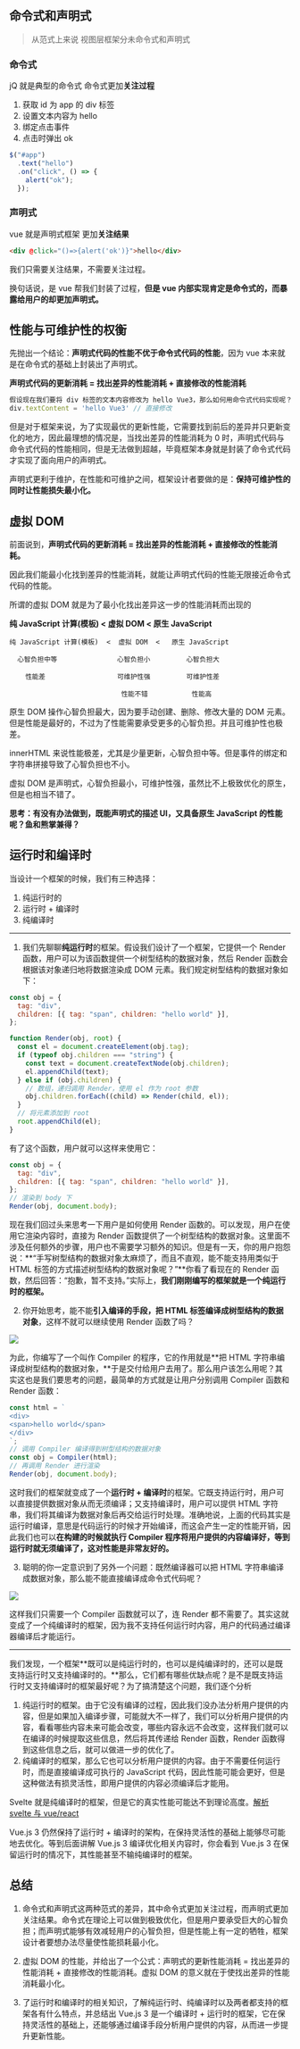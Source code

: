 ## 命令式和声明式

> 从范式上来说 视图层框架分未命令式和声明式

### 命令式

jQ 就是典型的命令式 命令式更加**关注过程**

1. 获取 id 为 app 的 div 标签
2. 设置文本内容为 hello
3. 绑定点击事件
4. 点击时弹出 ok

```js
$("#app")
  .text("hello")
  .on("click", () => {
    alert("ok");
  });
```

### 声明式

vue 就是声明式框架 更加**关注结果**

```html
<div @click="()=>{alert('ok')}">hello</div>
```

我们只需要关注结果，不需要关注过程。

换句话说，是 vue 帮我们封装了过程，**但是 vue 内部实现肯定是命令式的，而暴露给用户的却更加声明式。**

## 性能与可维护性的权衡

先抛出一个结论：**声明式代码的性能不优于命令式代码的性能**，因为 vue 本来就是在命令式的基础上封装出了声明式。

**声明式代码的更新消耗 = 找出差异的性能消耗 + 直接修改的性能消耗**

```js
假设现在我们要将 div 标签的文本内容修改为 hello Vue3，那么如何用命令式代码实现呢？很简单，因为我们明确知道要修改的是什么，所以直接调用相关命令操作即可
div.textContent = 'hello Vue3' // 直接修改
```

但是对于框架来说，为了实现最优的更新性能，它需要找到前后的差异并只更新变化的地方，因此最理想的情况是，当找出差异的性能消耗为 0 时，声明式代码与命令式代码的性能相同，但是无法做到超越，毕竟框架本身就是封装了命令式代码才实现了面向用户的声明式。

声明式更利于维护，在性能和可维护之间，框架设计者要做的是：**保持可维护性的同时让性能损失最小化。**

## 虚拟 DOM

前面说到，**声明式代码的更新消耗 = 找出差异的性能消耗 + 直接修改的性能消耗。**

因此我们能最小化找到差异的性能消耗，就能让声明式代码的性能无限接近命令式代码的性能。

所谓的虚拟 DOM 就是为了最小化找出差异这一步的性能消耗而出现的

**纯 JavaScript 计算(模板) < 虚拟 DOM < 原生 JavaScript**

```
纯 JavaScript 计算(模板)  <  虚拟 DOM  <   原生 JavaScript

  心智负担中等               心智负担小         心智负担大

    性能差                  可维护性强         可维护性差

                            性能不错           性能高

```

原生 DOM 操作心智负担最大，因为要手动创建、删除、修改大量的 DOM 元素。但是性能是最好的，不过为了性能需要承受更多的心智负担。并且可维护性也极差。

innerHTML 来说性能极差，尤其是少量更新，心智负担中等。但是事件的绑定和字符串拼接导致了心智负担也不小。

虚拟 DOM 是声明式，心智负担最小，可维护性强，虽然比不上极致优化的原生，但是也相当不错了。

**思考：有没有办法做到，既能声明式的描述 UI，又具备原生 JavaScript 的性能呢？鱼和熊掌兼得？**

## 运行时和编译时

当设计一个框架的时候，我们有三种选择：

1. 纯运行时的
2. 运行时 + 编译时
3. 纯编译时

---

1. 我们先聊聊**纯运行时**的框架。假设我们设计了一个框架，它提供一个 Render 函数，用户可以为该函数提供一个树型结构的数据对象，然后 Render 函数会根据该对象递归地将数据渲染成 DOM 元素。我们规定树型结构的数据对象如下：

```js
const obj = {
  tag: "div",
  children: [{ tag: "span", children: "hello world" }],
};

function Render(obj, root) {
  const el = document.createElement(obj.tag);
  if (typeof obj.children === "string") {
    const text = document.createTextNode(obj.children);
    el.appendChild(text);
  } else if (obj.children) {
    // 数组，递归调用 Render，使用 el 作为 root 参数
    obj.children.forEach((child) => Render(child, el));
  }
  // 将元素添加到 root
  root.appendChild(el);
}
```

有了这个函数，用户就可以这样来使用它：

```js
const obj = {
  tag: "div",
  children: [{ tag: "span", children: "hello world" }],
};
// 渲染到 body 下
Render(obj, document.body);
```

现在我们回过头来思考一下用户是如何使用 Render 函数的。可以发现，用户在使用它渲染内容时，直接为 Render 函数提供了一个树型结构的数据对象。这里面不涉及任何额外的步骤，用户也不需要学习额外的知识。但是有一天，你的用户抱怨说：**“手写树型结构的数据对象太麻烦了，而且不直观，能不能支持用类似于 HTML 标签的方式描述树型结构的数据对象呢？”**你看了看现在的 Render 函数，然后回答：“抱歉，暂不支持。”实际上，**我们刚刚编写的框架就是一个纯运行时的框架。**

2. 你开始思考，能不能**引入编译的手段，把 HTML 标签编译成树型结构的数据对象**，这样不就可以继续使用 Render 函数了吗？

![](https://cdn.jsdelivr.net/gh/Loveyless/img-clouding/img/20221019235205.png)

为此，你编写了一个叫作 Compiler 的程序，它的作用就是**把 HTML 字符串编译成树型结构的数据对象，**于是交付给用户去用了。那么用户该怎么用呢？其实这也是我们要思考的问题，最简单的方式就是让用户分别调用 Compiler 函数和 Render 函数：

```js
const html = `
<div>
<span>hello world</span>
</div>
`;
// 调用 Compiler 编译得到树型结构的数据对象
const obj = Compiler(html);
// 再调用 Render 进行渲染
Render(obj, document.body);
```

这时我们的框架就变成了一个**运行时 + 编译时**的框架。它既支持运行时，用户可以直接提供数据对象从而无须编译；又支持编译时，用户可以提供 HTML 字符串，我们将其编译为数据对象后再交给运行时处理。准确地说，上面的代码其实是运行时编译，意思是代码运行的时候才开始编译，而这会产生一定的性能开销，因此我们也可以**在构建的时候就执行 Compiler 程序将用户提供的内容编译好，等到运行时就无须编译了，这对性能是非常友好的。**

3. 聪明的你一定意识到了另外一个问题：既然编译器可以把 HTML 字符串编译成数据对象，那么能不能直接编译成命令式代码呢？

![](https://cdn.jsdelivr.net/gh/Loveyless/img-clouding/img/20221019235731.png)

这样我们只需要一个 Compiler 函数就可以了，连 Render 都不需要了。其实这就变成了一个纯编译时的框架，因为我不支持任何运行时内容，用户的代码通过编译器编译后才能运行。

---

我们发现，一个框架**既可以是纯运行时的，也可以是纯编译时的，还可以是既支持运行时又支持编译时的。**那么，它们都有哪些优缺点呢？是不是既支持运行时又支持编译时的框架最好呢？为了搞清楚这个问题，我们逐个分析

1. 纯运行时的框架。由于它没有编译的过程，因此我们没办法分析用户提供的内容，但是如果加入编译步骤，可能就大不一样了，我们可以分析用户提供的内容，看看哪些内容未来可能会改变，哪些内容永远不会改变，这样我们就可以在编译的时候提取这些信息，然后将其传递给 Render 函数，Render 函数得到这些信息之后，就可以做进一步的优化了。
2. 纯编译时的框架，那么它也可以分析用户提供的内容。由于不需要任何运行时，而是直接编译成可执行的 JavaScript 代码，因此性能可能会更好，但是这种做法有损灵活性，即用户提供的内容必须编译后才能用。

Svelte 就是纯编译时的框架，但是它的真实性能可能达不到理论高度。[解析 svelte 与 vue/react](http://www.360doc.com/content/21/0309/09/11604731_966016555.shtml)

Vue.js 3 仍然保持了运行时 + 编译时的架构，在保持灵活性的基础上能够尽可能地去优化。等到后面讲解 Vue.js 3 编译优化相关内容时，你会看到 Vue.js 3 在保留运行时的情况下，其性能甚至不输纯编译时的框架。

## 总结

1. 命令式和声明式这两种范式的差异，其中命令式更加关注过程，而声明式更加关注结果。命令式在理论上可以做到极致优化，但是用户要承受巨大的心智负担；而声明式能够有效减轻用户的心智负担，但是性能上有一定的牺牲，框架设计者要想办法尽量使性能损耗最小化。

2. 虚拟 DOM 的性能，并给出了一个公式：声明式的更新性能消耗 = 找出差异的性能消耗 + 直接修改的性能消耗。虚拟 DOM 的意义就在于使找出差异的性能消耗最小化。

3. 了运行时和编译时的相关知识，了解纯运行时、纯编译时以及两者都支持的框架各有什么特点，并总结出 Vue.js 3 是一个编译时 + 运行时的框架，它在保持灵活性的基础上，还能够通过编译手段分析用户提供的内容，从而进一步提升更新性能。
